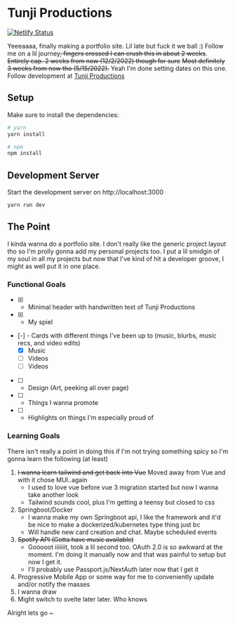 # Tunji Productions

[![Netlify Status](https://api.netlify.com/api/v1/badges/75c5c3e8-bfb9-4579-a019-bebe485f0329/deploy-status)](https://app.netlify.com/sites/tunjiprod/deploys)

Yeeeaaaa, finally making a portfolio site. Lil late but fuck it we ball :)
Follow me on a lil journey~~, fingers crossed I can crush this in about 2 weeks~~. ~~Entirely cap. 2 weeks from now (12/2/2022) though for sure~~ ~~Most definitely 3 weeks from now tho (5/15/2022).~~
Yeah I'm done setting dates on this one.
Follow development at [Tunji Productions](https://www.tunjiproductions.com)

## Setup

Make sure to install the dependencies:

```bash
# yarn
yarn install

# npm
npm install
```

## Development Server

Start the development server on http://localhost:3000

```bash
yarn run dev
```

## The Point

I kinda wanna do a portfolio site. I don't really like the generic project layout tho so I'm prolly gonna add my personal projects too. I put a lil smidgin of my soul in all my projects but now that I've kind of hit a developer groove, I might as well put it in one place.

### Functional Goals

- [x] - Minimal header with handwritten text of Tunji Productions
- [x] - My spiel
- [-] - Cards with different things I've been up to (music, blurbs, music recs, and video edits)
  - [x] Music
  - [ ] Videos
  - [ ] Videos
- [ ] - Design (Art, peeking all over page)
- [ ] - Things I wanna promote
- [ ] - Highlights on things I'm especially proud of

### Learning Goals

There isn't really a point in doing this if I'm not trying something spicy so I'm gonna learn the following (at least)

1. ~~I wanna learn tailwind and get back into Vue~~ Moved away from Vue and with it chose MUI..again
   - I used to love vue before vue 3 migration started but now I wanna take another look
   - Tailwind sounds cool, plus I'm getting a teensy but closed to css
2. Springboot/Docker
   - I wanna make my own Springboot api, I like the framework and it'd be nice to make a dockerized/kubernetes type thing just bc
   - Will handle new card creation and chat. Maybe scheduled events
3. ~~Spotify API (Gotta have music available)~~
   - Gooooot iiiiiiit, took a lil second too. OAuth 2.0 is so awkward at the moment. I'm doing it manually now and that was painful to setup but now I get it.
   - I'll probably use Passport.js/NextAuth later now that I get it
4. Progressive Mobile App or some way for me to conveniently update and/or notify the masses
5. I wanna draw
6. Might switch to svelte later later. Who knows

Alright lets go ~
